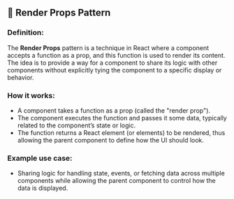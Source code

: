 ## 📌 **Render Props Pattern**

### **Definition:**
The **Render Props** pattern is a technique in React where a component accepts a function as a prop, and this function is used to render its content. The idea is to provide a way for a component to share its logic with other components without explicitly tying the component to a specific display or behavior.

### **How it works:**
- A component takes a function as a prop (called the "render prop").
- The component executes the function and passes it some data, typically related to the component’s state or logic.
- The function returns a React element (or elements) to be rendered, thus allowing the parent component to define how the UI should look.

### **Example use case:**
- Sharing logic for handling state, events, or fetching data across multiple components while allowing the parent component to control how the data is displayed.